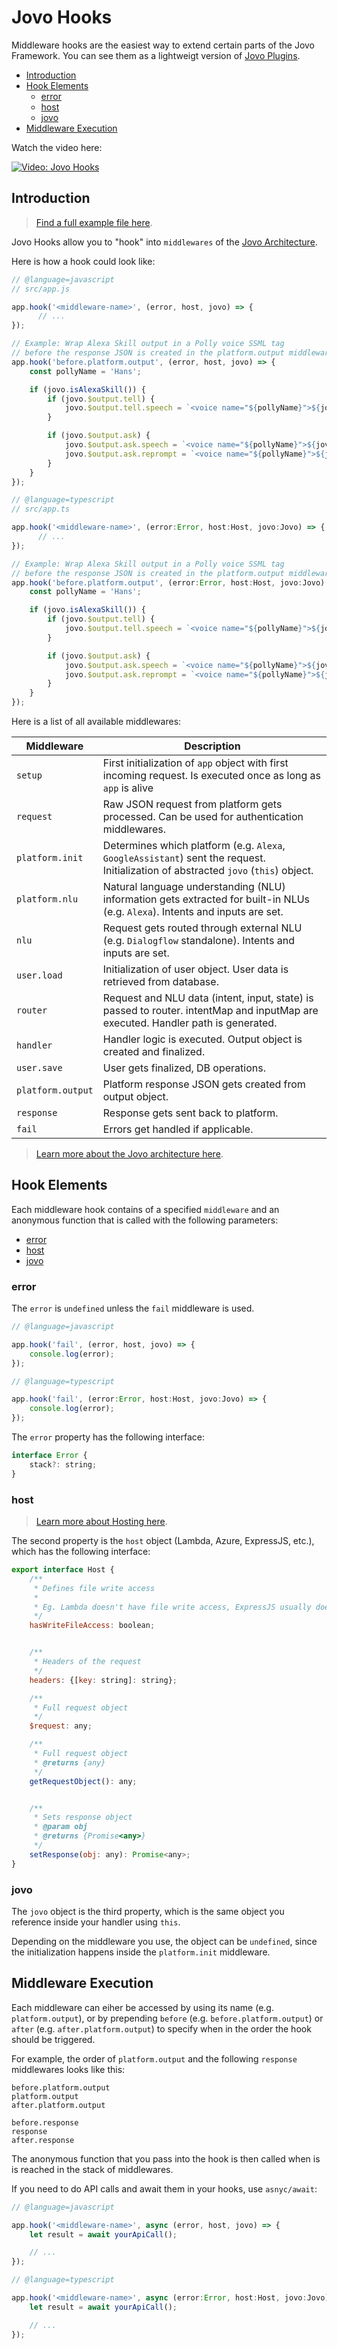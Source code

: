 # Jovo Hooks

Middleware hooks are the easiest way to extend certain parts of the Jovo Framework. You can see them as a lightweigt version of [Jovo Plugins](./plugins.md './plugins').

* [Introduction](#introduction)
* [Hook Elements](#hook-elements)
   * [error](#error)
   * [host](#host)
   * [jovo](#jovo)
* [Middleware Execution](#middleware-execution)

Watch the video here:

[![Video: Jovo Hooks](../img/video-jovo-hooks.jpg 'youtube-video')](https://www.youtube.com/watch?v=hBrX5srF3yU)


## Introduction

> [Find a full example file here](https://github.com/jovotech/jovo-framework/tree/master/examples/javascript/hooks).

Jovo Hooks allow you to "hook" into `middlewares` of the [Jovo Architecture](./architecture.md './architecture'). 

Here is how a hook could look like:

```js
// @language=javascript
// src/app.js

app.hook('<middleware-name>', (error, host, jovo) => {
      // ...
});

// Example: Wrap Alexa Skill output in a Polly voice SSML tag
// before the response JSON is created in the platform.output middleware
app.hook('before.platform.output', (error, host, jovo) => {
    const pollyName = 'Hans';

    if (jovo.isAlexaSkill()) {
        if (jovo.$output.tell) {
            jovo.$output.tell.speech = `<voice name="${pollyName}">${jovo.$output.tell.speech}</voice>`;
        }

        if (jovo.$output.ask) {
            jovo.$output.ask.speech = `<voice name="${pollyName}">${jovo.$output.ask.speech}</voice>`;
            jovo.$output.ask.reprompt = `<voice name="${pollyName}">${jovo.$output.ask.reprompt}</voice>`;
        }
    }
});

// @language=typescript
// src/app.ts

app.hook('<middleware-name>', (error:Error, host:Host, jovo:Jovo) => {
      // ...
});

// Example: Wrap Alexa Skill output in a Polly voice SSML tag
// before the response JSON is created in the platform.output middleware
app.hook('before.platform.output', (error:Error, host:Host, jovo:Jovo) => {
    const pollyName = 'Hans';

    if (jovo.isAlexaSkill()) {
        if (jovo.$output.tell) {
            jovo.$output.tell.speech = `<voice name="${pollyName}">${jovo.$output.tell.speech}</voice>`;
        }

        if (jovo.$output.ask) {
            jovo.$output.ask.speech = `<voice name="${pollyName}">${jovo.$output.ask.speech}</voice>`;
            jovo.$output.ask.reprompt = `<voice name="${pollyName}">${jovo.$output.ask.reprompt}</voice>`;
        }
    }
});
```

Here is a list of all available middlewares:

Middleware | Description
--- | --- 
`setup` | First initialization of `app` object with first incoming request. Is executed once as long as `app` is alive
`request` | Raw JSON request from platform gets processed. Can be used for authentication middlewares.
`platform.init` | Determines which platform (e.g. `Alexa`, `GoogleAssistant`) sent the request. Initialization of abstracted `jovo` (`this`) object.
`platform.nlu` | Natural language understanding (NLU) information gets extracted for built-in NLUs (e.g. `Alexa`). Intents and inputs are set.
`nlu` | Request gets routed through external NLU (e.g. `Dialogflow` standalone). Intents and inputs are set.
`user.load` | Initialization of user object. User data is retrieved from database.
`router` | Request and NLU data (intent, input, state) is passed to router. intentMap and inputMap are executed. Handler path is generated. 
`handler` | Handler logic is executed. Output object is created and finalized.
`user.save` | User gets finalized, DB operations.
`platform.output` | Platform response JSON gets created from output object.
`response` | Response gets sent back to platform.
`fail` | Errors get handled if applicable.

> [Learn more about the Jovo architecture here](./architecture.md './architecture').



## Hook Elements

Each middleware hook contains of a specified `middleware` and an anonymous function that is called with the following parameters:

* [error](#error)
* [host](#host)
* [jovo](#jovo)


### error

The `error` is `undefined` unless the `fail` middleware is used.

```javascript
// @language=javascript

app.hook('fail', (error, host, jovo) => {
    console.log(error);
});

// @language=typescript

app.hook('fail', (error:Error, host:Host, jovo:Jovo) => {
    console.log(error);
});
```

The `error` property has the following interface:

```javascript
interface Error {
    stack?: string;
}
```


### host

> [Learn more about Hosting here](../configuration/hosting './hosting').

The second property is the `host` object (Lambda, Azure, ExpressJS, etc.), which has the following interface:

```javascript
export interface Host {
    /**
     * Defines file write access
     *
     * Eg. Lambda doesn't have file write access, ExpressJS usually does
     */
    hasWriteFileAccess: boolean;


    /**
     * Headers of the request
     */
    headers: {[key: string]: string};

    /**
     * Full request object
     */
    $request: any;

    /**
     * Full request object
     * @returns {any}
     */
    getRequestObject(): any;


    /**
     * Sets response object
     * @param obj
     * @returns {Promise<any>}
     */
    setResponse(obj: any): Promise<any>;
}
```

### jovo

The `jovo` object is the third property, which is the same object you reference inside your handler using `this`.

Depending on the middleware you use, the object can be `undefined`, since the initialization happens inside the `platform.init` middleware.


## Middleware Execution

Each middleware can eiher be accessed by using its name (e.g. `platform.output`), or by prepending `before` (e.g. `before.platform.output`) or `after` (e.g. `after.platform.output`) to specify when in the order the hook should be triggered.

For example, the order of `platform.output` and the following `response` middlewares looks like this:

```text
before.platform.output
platform.output
after.platform.output

before.response
response
after.response
```

The anonymous function that you pass into the hook is then called when is is reached in the stack of middlewares.

If you need to do API calls and await them in your hooks, use `asnyc/await`:

```js
// @language=javascript

app.hook('<middleware-name>', async (error, host, jovo) => {
    let result = await yourApiCall();

    // ...
});

// @language=typescript

app.hook('<middleware-name>', async (error:Error, host:Host, jovo:Jovo) => {
    let result = await yourApiCall();

    // ...
});
```


<!--[metadata]: {
                "description": "Learn how to easily extend the Jovo Framework by using Middleware Hooks.",
		        "route": "hooks"
                }-->
